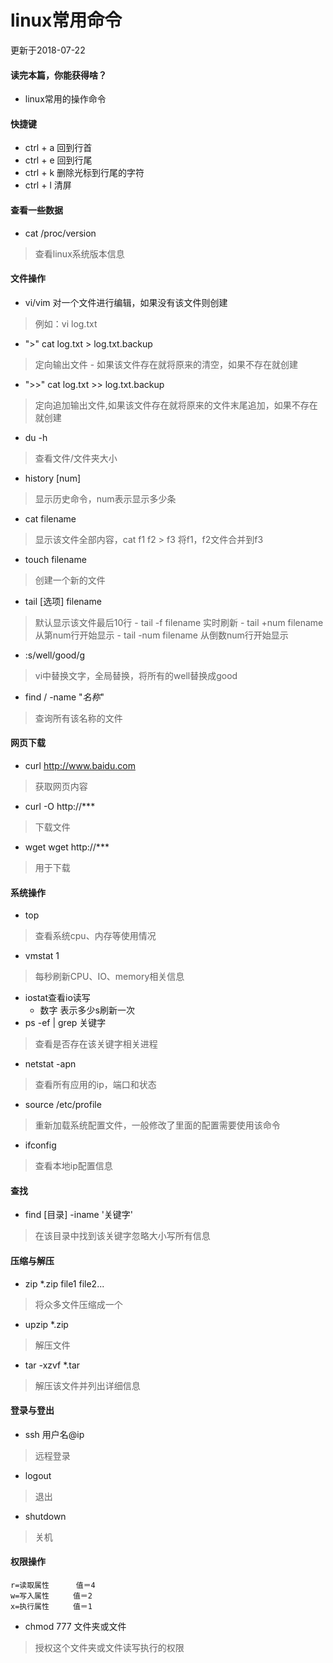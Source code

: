 # linux常用命令

更新于2018-07-22
#### 读完本篇，你能获得啥？
- linux常用的操作命令

#### 快捷键
- ctrl + a  回到行首
- ctrl + e  回到行尾
- ctrl + k  删除光标到行尾的字符
- ctrl + l  清屏
#### 查看一些数据
- cat /proc/version
> 查看linux系统版本信息
#### 文件操作
- vi/vim  对一个文件进行编辑，如果没有该文件则创建
> 例如：vi log.txt

- ">"  cat log.txt > log.txt.backup
>定向输出文件
    - 如果该文件存在就将原来的清空，如果不存在就创建

- ">>"  cat log.txt >> log.txt.backup
> 定向追加输出文件,如果该文件存在就将原来的文件末尾追加，如果不存在就创建 

- du -h  
> 查看文件/文件夹大小    
    
- history [num]
> 显示历史命令，num表示显示多少条

- cat filename
> 显示该文件全部内容，cat f1 f2 > f3 将f1，f2文件合并到f3
- touch filename
> 创建一个新的文件

- tail [选项] filename
> 默认显示该文件最后10行
    - tail -f filename 实时刷新
    - tail +num filename 从第num行开始显示
    - tail -num filename 从倒数num行开始显示

- :s/well/good/g 
> vi中替换文字，全局替换，将所有的well替换成good

- find / -name "*名称*"
> 查询所有该名称的文件
    

#### 网页下载
- curl http://www.baidu.com
> 获取网页内容
- curl -O http://***
>下载文件


- wget  wget http://***
> 用于下载
  
#### 系统操作
- top 
> 查看系统cpu、内存等使用情况

- vmstat 1 
> 每秒刷新CPU、IO、memory相关信息

    
- iostat查看io读写
    - 数字  表示多少s刷新一次
- ps -ef | grep 关键字
> 查看是否存在该关键字相关进程


- netstat -apn
> 查看所有应用的ip，端口和状态

- source /etc/profile
> 重新加载系统配置文件，一般修改了里面的配置需要使用该命令

- ifconfig
> 查看本地ip配置信息

#### 查找
- find [目录] -iname '关键字'
> 在该目录中找到该关键字忽略大小写所有信息

#### 压缩与解压
- zip *.zip file1 file2...
> 将众多文件压缩成一个
- upzip *.zip
> 解压文件
- tar -xzvf *.tar
> 解压该文件并列出详细信息

#### 登录与登出
- ssh 用户名@ip
> 远程登录
- logout
> 退出
- shutdown
> 关机

#### 权限操作
```
r=读取属性      值＝4  
w=写入属性　　  值＝2      
x=执行属性　　  值＝1
```
- chmod 777 文件夹或文件
> 授权这个文件夹或文件读写执行的权限